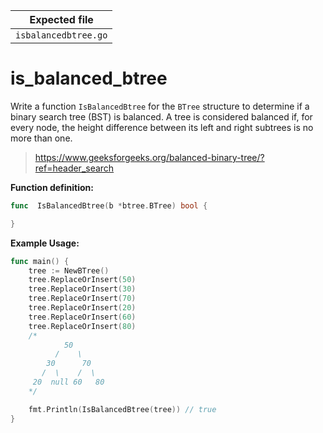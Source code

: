 | Expected file        |
| -------------------- |
| `isbalancedbtree.go` |

# is_balanced_btree

Write a function `IsBalancedBtree` for the `BTree` structure to determine if a binary search tree (BST) is balanced. A tree is considered balanced if, for every node, the height difference between its left and right subtrees is no more than one.

> https://www.geeksforgeeks.org/balanced-binary-tree/?ref=header_search

**Function definition:**

```go
func  IsBalancedBtree(b *btree.BTree) bool {

}


```

**Example Usage:**

```go
func main() {
    tree := NewBTree()
    tree.ReplaceOrInsert(50)
    tree.ReplaceOrInsert(30)
    tree.ReplaceOrInsert(70)
    tree.ReplaceOrInsert(20)
    tree.ReplaceOrInsert(60)
    tree.ReplaceOrInsert(80)
    /*
            50
          /    \
        30      70
       /  \    /  \
     20  null 60   80
    */

    fmt.Println(IsBalancedBtree(tree)) // true
}
```
